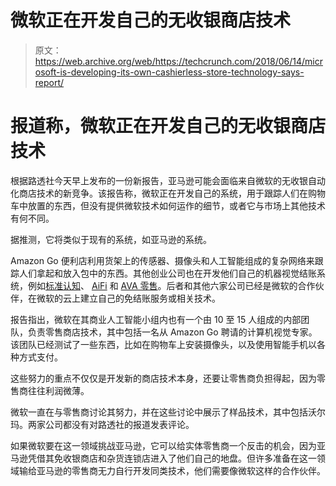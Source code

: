 # 微软正在开发自己的无收银商店技术

> 原文：<https://web.archive.org/web/https://techcrunch.com/2018/06/14/microsoft-is-developing-its-own-cashierless-store-technology-says-report/>

# 报道称，微软正在开发自己的无收银商店技术

根据路透社今天早上发布的一份新报告，亚马逊可能会面临来自微软的无收银自动化商店技术的新竞争。该报告称，微软正在开发自己的系统，用于跟踪人们在购物车中放置的东西，但没有提供微软技术如何运作的细节，或者它与市场上其他技术有何不同。

据推测，它将类似于现有的系统，如亚马逊的系统。

Amazon Go 便利店利用货架上的传感器、摄像头和人工智能组成的复杂网络来跟踪人们拿起和放入包中的东西。其他创业公司也在开发他们自己的机器视觉结账系统，例如[标准认知](https://web.archive.org/web/20230130100805/https://techcrunch.com/2017/10/10/standard-cognition-gets-5m-to-build-a-machine-vision-powered-checkout/)、 [AiFi](https://web.archive.org/web/20230130100805/https://techcrunch.com/2018/02/27/aifi-emerges-from-stealth-with-its-own-take-on-cashier-free-retail-similar-to-amazon-go/) 和 [AVA 零售](https://web.archive.org/web/20230130100805/https://www.crunchbase.com/organization/ava-retail)。后者和其他六家公司已经是微软的合作伙伴，在微软的云上建立自己的免结账服务或相关技术。

报告指出，微软在其商业人工智能小组内也有一个由 10 至 15 人组成的内部团队，负责零售商店技术，其中包括一名从 Amazon Go 聘请的计算机视觉专家。该团队已经测试了一些东西，比如在购物车上安装摄像头，以及使用智能手机以各种方式支付。

这些努力的重点不仅仅是开发新的商店技术本身，还要让零售商负担得起，因为零售商往往利润微薄。

微软一直在与零售商讨论其努力，并在这些讨论中展示了样品技术，其中包括沃尔玛。两家公司都没有对路透社的报道发表评论。

如果微软要在这一领域挑战亚马逊，它可以给实体零售商一个反击的机会，因为亚马逊凭借其免收银商店和杂货连锁店进入了他们自己的地盘。但许多准备在这一领域输给亚马逊的零售商无力自行开发同类技术，他们需要像微软这样的合作伙伴。